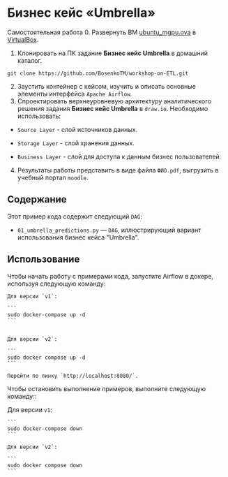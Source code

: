 # Бизнес кейс «Umbrella»
Самостоятельная работа
0. Развернуть ВМ [ubuntu_mgpu.ova](https://disk.yandex.ru/d/Psofa9xtbgUEOw) в [VirtualBox](https://disk.yandex.ru/d/3fD00plnL_a4Cw).
1. Клонировать на ПК задание **Бизнес кейс Umbrella** в домашний каталог. 

 ```
git clone https://github.com/BosenkoTM/workshop-on-ETL.git

```
2. Заустить контейнер с кейсом, изучить и описать основные элементы интерфейса `Apache Airflow`. 
3. Спроектировать верхнеуровневую архитектуру аналитического решения задания **Бизнес кейс Umbrella** в `draw.io`. Необходимо использовать:

- `Source Layer` - слой источников данных.

- `Storage Layer` - слой хранения данных.

- `Business Layer` - слой для доступа к данным бизнес пользователей.
4. Результаты работы представить в виде файла `ФИО.pdf`, выгрузить в учебный портал `moodle`.
## Содержание

Этот пример кода содержит следующий `DAG`:

- `01_umbrella_predictions.py` — `DAG`, иллюстрирующий вариант использования бизнес кейса "Umbrella".

## Использование

Чтобы начать работу с примерами кода, запустите Airflow в докере, используя следующую команду:

    Для версии `v1`:

    ```
    sudo docker-compose up -d
    ```
     

    Для версии `v2`:

    ```
    sudo docker compose up -d
    ```

    Перейти по линку `http://localhost:8080/`.

Чтобы остановить выполнение примеров, выполните следующую команду::

 Для версии `v1`:

    ```
    sudo docker-compose down
    ```
     
    Для версии `v2`:

    ```
    sudo docker compose down
    ```
